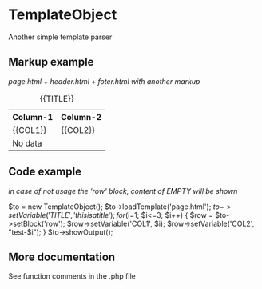 # TemplateObject
Another simple template parser

## Markup example 
*page.html + header.html + foter.html with another markup*

<!-- INCLUDE header.html -->
<table>
<caption>{{TITLE}}</caption>
<tr>
	<th>Column-1</th>
	<th>Column-2</th>
</tr>
<!-- BEGIN row -->
<tr>
	<td>{{COL1}}</td>
	<td>{{COL2}}</td>
</tr>
<!-- EMPTY row -->
<tr>
	<td colspan=2>No data</td>
</tr>
<!-- END row -->
</table>
<!-- INCLUDE footer.html -->

## Code example 
*in case of not usage the 'row' block, content of EMPTY will be shown*

$to = new TemplateObject();
$to->loadTemplate('page.html');
$to->setVariable('TITLE', 'this is a title');
for($i=1; $i<=3; $i++) {
	$row = $to->setBlock('row');
	$row->setVariable('COL1', $i);
	$row->setVariable('COL2', "test-$i");
}
$to->showOutput();

## More documentation
See function comments in the .php file
